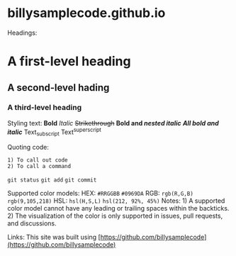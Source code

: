 # billysamplecode.github.io

Headings:
# A first-level heading
## A second-level hading
### A third-level heading

Styling text:
**Bold**
*Italic*
~~Strikethrough~~
**Bold and _nested italic_**
***All bold and italic***
Text<sub>subscript</sub>
Text<sup>superscript</sup>

Quoting code:
```Backticks: 
1) To call out code
2) To call a command
```
```git status```
```git add```
```git commit```

Supported color models:
HEX:
`#RRGGBB`
`#0969DA`
RGB:
`rgb(R,G,B)`
`rgb(9,105,218)`
HSL:
`hsl(H,S,L)`
`hsl(212, 92%, 45%)`
Notes: 1) A supported color model cannot have any leading or trailing spaces within the backticks.
2) The visualization of the color is only supported in issues, pull requests, and discussions.

Links:
This site was built using [https://github.com/billysamplecode](https://github.com/billysamplecode)
